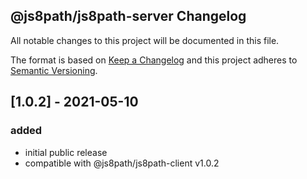 ## @js8path/js8path-server Changelog
All notable changes to this project will be documented in this file.

The format is based on [Keep a Changelog](http://keepachangelog.com/en/1.0.0/)
and this project adheres to [Semantic Versioning](http://semver.org/spec/v2.0.0.html).

## [1.0.2] - 2021-05-10

### added
- initial public release
- compatible with @js8path/js8path-client v1.0.2
